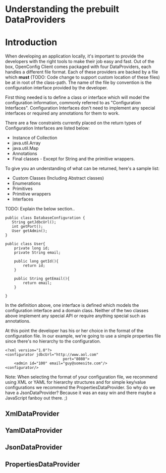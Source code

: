 # Understanding the prebuilt DataProviders

# Introduction #

When developing an application locally, it's important to provide the developers with the right tools to make their job easy and fast. Out of the box, OpenConfig Client comes packaged with four DataProviders, each handles a different file format. Each of these providers are backed by a file which **must** (TODO: Code change to support custom location of these files) be at in root of the class-path. The name of the file by convention is the configuration interface provided by the developer.

First thing needed is to define a class or interface which will model the configuration information, commonly referred to as "Configuration Interfaces". Configuration Interfaces don't need to implement any special interfaces or required any annotations for them to work.

There are a few constraints currently placed on the return types of Configuration Interfaces are listed below:

  * Instance of Collection
  * java.util.Array
  * java.util.Map
  * Annotations
  * Final classes - Except for String and the primitive wrappers.

To give you an understanding of what can be returned, here's a sample list:

  * Custom Classes (Including Abstract classes)
  * Enumerations
  * Primitives
  * Primitive wrappers
  * Interfaces

TODO: Explain the below section..

```
public class DatabaseConfiguration {
   String getJdbcUrl();
   int getPort();
   User getAdmin();
}

public class User{
    private long id;
    private String email;

    public long getId(){
        return id;
    }

    public String getEmail(){
        return email;
    }

}
```

In the definition above, one interface is defined which models the configuration interface and a domain class. Neither of the two classes above implement any special API or require anything special such as annotations.


At this point the developer has his or her choice in the format of the configuration file. In our example, we're going to use a simple properties file since there's no hierarchy to the configuration.

```
<?xml version="1.0"?>
<configurator jdbcUrl="http://www.aol.com" 
                          port="8080">
    <admin id="100" email="guy@somesite.com"/>
<configurator/>
```


Note: When selecting the format of your configuration file, we recommend using XML or YAML for hierarchy structures and for simple key/value configurations we recommend the PropertiesDataProvider. So why do we have a JsonDataProvider? Because it was an easy win and there maybe a JavaScript fanboy out there. ;)


## XmlDataProvider ##


## YamlDataProvider ##


## JsonDataProvider ##

## PropertiesDataProvider ##